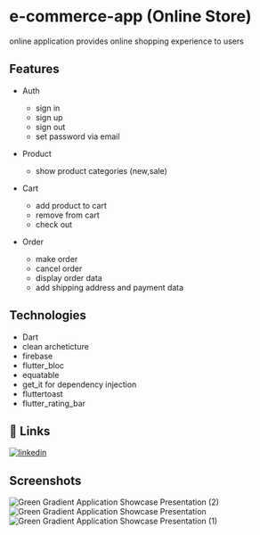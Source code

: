 # e-commerce-app (Online Store)
online application provides online shopping experience to users

## Features

- Auth
    - sign in
    - sign up
    - sign out
    - set password via email
- Product
    - show product categories (new,sale)
- Cart
    - add product to cart
    - remove from cart
    - check out
 
- Order
    - make order
    - cancel order
    - display order data
    - add shipping address and payment data 


## Technologies 
- Dart
- clean archeticture 
- firebase 
- flutter_bloc
- equatable 
- get_it for dependency injection 
- fluttertoast
- flutter_rating_bar

    
## 🔗 Links
[![linkedin](https://img.shields.io/badge/linkedin-0A66C2?style=for-the-badge&logo=linkedin&logoColor=white)](https://www.linkedin.com/in/maryam-amr-943a10201/)


## Screenshots


![Green Gradient Application Showcase Presentation (2)](https://github.com/maryam2070/e_commerce_app/assets/75796502/c826e42d-199e-4d6c-8f2f-a7fce5ba323d)
![Green Gradient Application Showcase Presentation](https://github.com/maryam2070/e_commerce_app/assets/75796502/7dc7d195-5cd3-4685-a7a5-b01212defdb4)
![Green Gradient Application Showcase Presentation (1)](https://github.com/maryam2070/e_commerce_app/assets/75796502/55df5062-f339-4914-988b-fdf53a91fddd)
